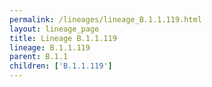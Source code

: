 ```yaml
---
permalink: /lineages/lineage_B.1.1.119.html
layout: lineage_page
title: Lineage B.1.1.119
lineage: B.1.1.119
parent: B.1.1
children: ['B.1.1.119']
---
```

